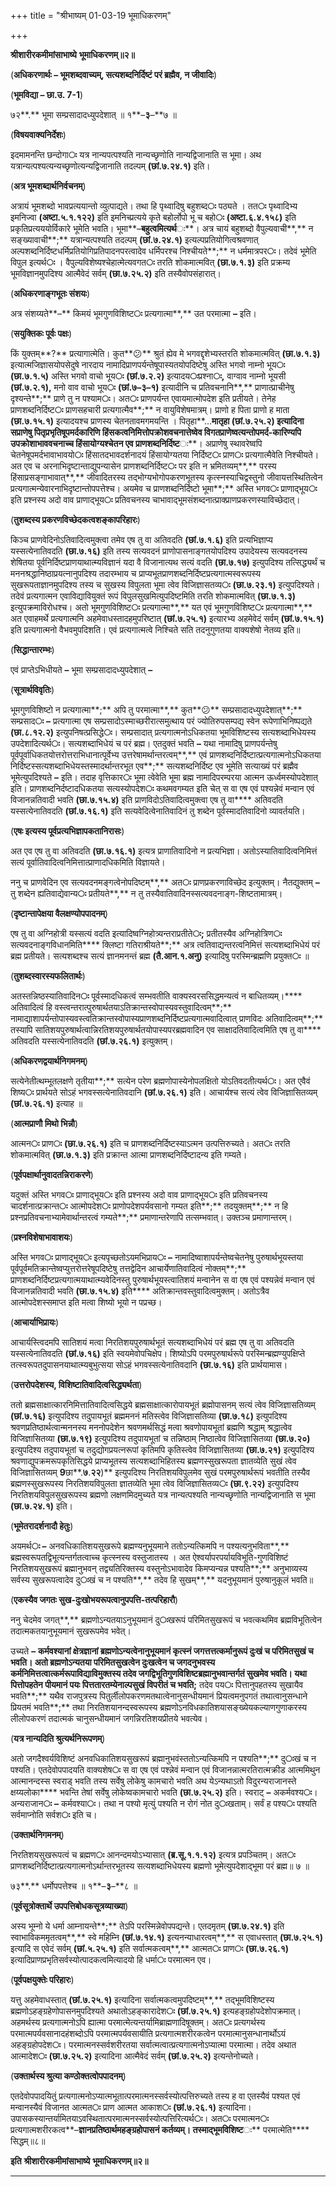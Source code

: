 +++
title = "श्रीभाष्यम् 01-03-19 भूमाधिकरणम्"

+++
<div claऽऽ="elementor-widget-container">

**श्रीशारीरकमीमांसाभाष्ये** **भूमाधिकरणम्॥२॥**

(**अधिकरणार्थः – भूमशब्दवाच्यम्, सत्यशब्दनिर्दिष्टं परं ब्रह्मैव, न जीवादिः**)

(**भूमविद्या – छा.उ. 7-1**)

७२**.** भूमा सम्प्रसादादध्युपदेशात् ॥ १**–**३**–**७ ॥

(**विषयवाक्यनिर्देशः**)

इदमामनन्ति छन्दोगा**ः** यत्र नान्यपत्पश्यति नान्यच्छृणोति नान्यद्विजानाति स भूमा। अथ यत्रान्यत्पश्यत्यन्यच्छृणोत्यन्यद्विजानाति तदल्पम् **(**छां**.**७**.**२४**.**१**)** इति।

(**अत्र भूमशब्दार्थनिर्वचनम्**)

अत्रायं भूमशब्दो भावप्रत्ययान्तो व्युत्पाद्यते। तथा हि पृथ्वादिषु बहुशब्द**ः** पठ्यते । तत**ः** पृथ्वादिभ्य इमनिज्वा **(**अष्टा**.**५**.**१**.**१२२**)** इति इमनिच्प्रत्यये कृते बहोर्लोपो भू च बहो**ः** **(**अष्टा**.**६**.**४**.**१५८**)** इति प्रकृतिप्रत्यययोर्विकारे भूमेति भवति। भूमा**–**बहुत्वमित्यर्थ**ः**। अत्र चायं बहुशब्दो वैपुल्यवाची**,** न सङ्ख्यावाची**;** यत्रान्यत्पश्यति तदल्पम् **(**छां**.**७**.**२४**.**१**)** इत्यल्पप्रतियोगित्वश्रवणात् अल्पशब्दनिर्दिष्टधर्मिप्रतियोगिप्रतिपादनपरत्वादेव धर्मिपरश्च निश्चीयते**;** न धर्ममात्रपर**ः**। तदेवं भूमेति विपुल इत्यर्थ**ः** । वैपुल्यविशेष्यश्चेहात्मेत्यवगत**ः** तरति शोकमात्मवित् **(**छा**.**७**.**१**.**३**)** इति प्रक्रम्य भूमविज्ञानमुपदिश्य आत्मैवेदं सर्वम् **(**छा**.**७**.**२५**.**२**)** इति तस्यैवोपसंहारात्।

(**अधिकरणाङ्गभूतः संशयः**)

अत्र संशय्यते**–** किमयं भूमगुणविशिष्ट**ः** प्रत्यगात्मा**,** उत परमात्मा **–** इति।

(**सयुक्तिकः पूर्वः पक्षः**)

किं युक्तम्**?** प्रत्यागात्मेति। कुत**😕** श्रुतं ह्येव मे भगवद्दृशेभ्यस्तरति शोकमात्मवित् **(**छा**.**७**.**१**.**३**)** इत्यात्मजिज्ञासयोपसेदुषे नारदाय नामादिप्राणपर्यन्तेषूपास्यतयोपदिष्टेषु अस्ति भगवो नाम्नो भूय**ः** **(**छा**.**७**.**१**.**५**)** अस्ति भगवो वाचो भूय**ः** **(**छां**.**७**.**२**.**२**)** इत्यादय**ः**प्रश्ना**ः,** वाग्वाव नाम्नो भूयसी **(**छां**.**७**.**२**.**१**),** मनो वाव वाचो भूय**ः** **(**छां**.**७**–**३**–**१**)** इत्यादीनि च प्रतिवचनानि**,** प्राणात्प्राचीनेषु दृश्यन्ते**;** प्राणे तु न पश्याम**ः**। अत**ः** प्राणपर्यन्त एवायमात्मोपदेश इति प्रतीयते। तेनेह प्राणशब्दनिर्दिष्ट**ः** प्राणसहचारी प्रत्यगात्मैव**;** न वायुविशेषमात्रम्। प्राणो ह पिता प्राणो ह माता **(**छा**.**७**.**१५**.**१**)** इत्यादयश्च प्राणस्य चेतनतावमगमयन्ति । पितृहा**…**मातृहा **(**छां**.**७**.**२५**.**२**)** इत्यादिना सप्राणेषु पितृप्रभृतिषूपमर्दकारिणि हिंसकत्वनिमित्तोपक्रोशवचनात्तेष्वेव विगतप्राणेष्वत्यन्तोपमर्द-कारिण्यपि उपक्रोशाभाववचनाच्च हिंसायोग्यश्चेतन एव प्राणशब्दनिर्दिष्ट**ः**। अप्राणेषु स्थावरेष्वपि चेतनेषूपमर्दभावाभावयो**ः** हिंसातदभावदर्शनादयं हिंसायोग्यतया निर्दिष्ट**ः** प्राण**ः** प्रत्यगात्मैवेति निश्चीयते। अत एव च अरनाभिदृष्टान्ताद्युपन्यासेन प्राणशब्दनिर्दिष्ट**ः** पर इति न भ्रमितव्यम्**,** परस्य हिंसाप्रसङ्गाभावात्**,** जीवादितरस्य तद्भोग्यभोगोपकरणभूतस्य कृत्स्नस्याचिद्वस्तुनो जीवायत्तस्थितित्वेन प्रत्यगात्मन्येवारनाभिदृष्टान्तोपपत्तेश्च। अयमेव च प्राणशब्दनिर्दिष्टो भूमा**;** अस्ति भगव**ः** प्राणाद्भूय**ः** इति प्रश्नस्य अदो वाव प्राणाद्भूय**ः** प्रतिवचनस्य चाभावाद्भूमसंशब्दनात्प्राक्प्राणप्रकरणस्याविच्छेदात्।

(**तुशब्दस्य प्रकरणविच्छेदकत्वशङ्कापरिहारः**)

किञ्च प्राणवेदिनोऽतिवादित्वमुक्त्वा तमेव एष तु वा अतिवदति **(**छां**.**७**.**१**.**६**)** इति प्रत्यभिज्ञाप्य यस्सत्येनातिवदति **(**छा**.**७**.**१६**)** इति तस्य सत्यवदनं प्राणोपासनाङ्गतयोपदिश्य उपादेयस्य सत्यवदनस्य शेषितया पूर्वनिर्दिष्टप्राणयाथात्म्यविज्ञानं यदा वै विजानात्यथ सत्यं वदति **(**छा**.**७**.**१७**)** इत्युपदिश्य तत्सिद्ध्यर्थं च मननश्रद्धानिष्ठाप्रयत्नानुपदिश्य तदारम्भाय च प्राप्यभूतप्राणशब्दनिर्दिष्टप्रत्यगात्मस्वरूपस्य सुखरूपताज्ञानमुपदिश्य तस्य च सुखस्य विपुलता भूमा त्वेव विजिज्ञासतव्य**ः** **(**छा**.**७**.**२३**.**१**)** इत्युपदिश्यते। तदेवं प्रत्यगात्मन एवाविद्यावियुक्तं रूपं विपुलसुखमित्युपदिष्टमिति तरति शोकमात्मवित् **(**छा**.**७**.**१**.**३**)** इत्युपक्रमाविरोधश्च। अतो भूमगुणविशिष्ट**ः** प्रत्यगात्मा**,** यत एवं भूमगुणविशिष्ट**ः** प्रत्यगात्मा**,** अत एवाहमर्थे प्रत्यगात्मनि अहमेवाधस्तादहमुपरिष्टात् **(**छां**.**७**.**२५**.**१**)** इत्यारभ्य अहमेवेदं सर्वम् **(**छां**.**७**.**१५**.**१**)** इति प्रत्यगात्मनो वैभवमुपदिशति। एवं प्रत्यगात्मत्वे निश्चिते सति तदनुगुणतया वाक्यशेषो नेतव्य इति॥

(**सिद्धान्तारम्भः**)

एवं प्राप्तेऽभिधीयते **–** भूमा सम्प्रसादादध्युपदेशात् **–**

(**सूत्रार्थविवृतिः**)

भूमगुणविशिष्टो न प्रत्यगात्मा**;** अपि तु परमात्मा**,** कुत**😕** सम्प्रसादादध्युपदेशात्**;** सम्प्रसाद**ः** **–** प्रत्यगात्मा एष सम्प्रसादोऽस्माच्छरीरात्समुत्थाय परं ज्योतिरुपसम्पद्य स्वेन रूपेणाभिनिष्पद्यते **(**छा**.**८**.**१२**.**२**)** इत्युपनिषत्प्रसिद्धे**ः**। सम्प्रसादात् प्रत्यगात्मनोऽधिकतया भूमविशिष्टस्य सत्यशब्दाभिधेयस्य उपदेशादित्यर्थ**ः**। सत्यशब्दाभिधेयं च परं ब्रह्म। एतदुक्तं भवति **–** यथा नामादिषु प्राणपर्यन्तेषु पूर्वपूर्वाधिकतयोत्तरोत्तराभिधानात्पूर्वेभ्य उत्तरेषामर्थान्तरत्वम्**,** एवं प्राणशब्दनिर्दिष्टात्प्रत्यगात्मनोऽधिकतया निर्दिष्टस्सत्यशब्दाभिधेयस्तस्मादर्थान्तरभूत एव**;** सत्यशब्दनिर्दिष्ट एव भूमेति सत्याख्यं परं ब्रह्मैव भूमेत्युपदिश्यते **–** इति। तदाह वृत्तिकार**ः** भूमा त्वेवेति भूमा ब्रह्म नामादिपरम्परया आत्मन ऊर्ध्वमस्योपदेशात् इति। प्राणशब्दनिर्दष्टादधिकतया सत्यस्योपदेश**ः** कथमवगम्यत इति चेत् स वा एष एवं पश्यन्नेवं मन्वान एवं विजानन्नतिवादी भवति **(**छा**.**७**.**१५**.**४**)** इति प्राणविदोऽतिवादित्वमुक्त्वा एष तु वा**** अतिवदति यस्सत्येनातिवदति **(**छां**.**७**.**१६**.**१**)** इति सत्यवेदित्वेनातिवादिनं तु शब्देन पूर्वस्मादतिवादिनो व्यावर्तयति।

(**एषः इत्यस्य पूर्वप्रत्यभिज्ञापकतानिरासः**)

अत एव एष तु वा अतिवदति **(**छा**.**७**.**१६**.**१**)** इत्यत्र प्राणातिवादिनो न प्रत्यभिज्ञा। अतोऽस्यातिवादित्वनिमित्तं सत्यं पूर्वातिवादित्वनिमित्तात्प्राणादधिकमिति विज्ञायते।

ननु च प्राणवेदिन एव सत्यवदनमङ्गत्वेनोपदिष्टम्**,** अत**ः** प्राणप्रकरणाविच्छेद इत्युक्तम्। नैतद्युक्तम् **–** तु शब्देन ह्यतिवाद्येवान्य**ः** प्रतीयते**,** न तु तस्यैवातिवादिनस्सत्यवदनाङ्ग-शिष्टतामात्रम्।

(**दृष्टान्तापेक्षया वैलक्षण्योपपादनम्**)

एष तु वा अग्निहोत्री यस्सत्यं वदति इत्यादिष्वग्निहोत्र्यन्तराप्रतीते**ः;** प्रतीतस्यैव अग्निहोत्रिण**ः** सत्यवदनाङ्गविधानमिति**** क्लिष्टा गतिराश्रीयते**;** अत्र त्वतिवाद्यन्तरत्वनिमित्तं सत्यशब्दाभिधेयं परं ब्रह्म प्रतीयते। सत्यशब्दश्च सत्यं ज्ञानमनन्तं ब्रह्म **(**तै**.**आन**.**१**.**अनु**)** इत्यादिषु परस्मिन्ब्रह्मणि प्रयुक्त**ः** ॥

(**तुशब्दस्वारस्यफलितार्थः**)

अतस्तन्निष्ठस्यातिवादिन**ः** पूर्वस्मादधिकत्वं सम्भवतीति वाक्यस्वरससिद्धमन्यत्वं न बाधितव्यम्।**** अतिवादित्वं हि वस्त्वन्तरात्पुरुषार्थतयाऽतिक्रान्तस्वोपास्यवस्तुवादित्वम्**;** नामाद्याशापर्यन्तोपास्यवस्त्वतिक्रान्तस्वोपास्यप्राणशब्दनिर्दिष्टप्रत्यगात्मवादित्वात् प्राणविदः अतिवादित्वम्**;** तस्यापि सातिशयपुरुषार्थत्वान्निरतिशयपुरुषार्थतयोपास्यपरब्रह्मवादिन एव साक्षादतिवादित्वमिति एष तु वा**** अतिवदति यस्सत्येनातिवदति **(**छां**.**७**.**२६**.**१**)** इत्युक्तम्।

(**अधिकरणद्वयार्थनिगमनम्**)

सत्येनेतीत्थम्भूतलक्षणे तृतीया**;** सत्येन परेण ब्रह्मणोपास्येनोपलक्षितो योऽतिवदतीत्यर्थ**ः**। अत एवैवं शिष्य**ः** प्रार्थयते सोऽहं भगवस्सत्येनातिवदानि **(**छां**.**७**.**२६**.**१**)** इति। आचार्यश्च सत्यं त्वेव विजिज्ञासितव्यम् **(**छां**.**७**.**२६**.**१**)** इत्याह ॥

(**आत्मप्राणौ मिथो भिन्नौ**)

आत्मन**ः** प्राण**ः** **(**छा**.**७**.**२६**.**१**)** इति च प्राणशब्दनिर्दिष्टस्याऽत्मन उत्पत्तिरुच्यते। अत**ः** तरति शोकमात्मवित् **(**छा**.**७**.**१**.**३**)** इति प्रक्रान्त आत्मा प्राणशब्दनिर्दिष्टादन्य इति गम्यते।

(**पूर्वपक्षार्थानुवादतन्निराकरणे**)

यदुक्तं अस्ति भगव**ः** प्राणाद्भूय**ः** इति प्रश्नस्य अदो वाव प्राणाद्भूय**ः** इति प्रतिवचनस्य चादर्शनात्प्रक्रान्त**ः** आत्मोपदेश**ः** प्राणोपदेशपर्यवसानो गम्यत इति**;** तदयुक्तम्**;** न हि प्रश्नप्रतिवचनाभ्यामेवार्थान्तरत्वं गम्यते**;** प्रमाणान्तरेणापि तत्सम्भवात्। उक्तञ्च प्रमाणान्तरम्।

(**प्रश्नविशेषाभावाशयः**)

अस्ति भगव**ः** प्राणाद्भूय**ः** इत्यपृच्छतोऽयमभिप्राय**ः** **–** नामादिष्वाशापर्यन्तेष्वचेतनेषु पुरुषार्थभूयस्तया पूर्वपूर्वमतिक्रान्तेष्वप्युत्तरोत्तरेषूपदिष्टेषु तत्तद्वेदिन आचार्येणातिवादित्वं नोक्तम्**;** प्राणशब्दनिर्दिष्टप्रत्यगात्मयाथात्म्यवेदिनस्तु पुरुषार्थभूयस्त्वातिशयं मन्वानेन स वा एष एवं पश्यन्नेवं मन्वान एवं विजानन्नतिवादी भवति **(**छा**.**७**.**१५**.**४**)** इति**** अतिक्रान्तवस्तुवादित्वमुक्तम्। अतोऽत्रैव आत्मोपदेशस्समाप्त इति मत्वा शिष्यो भूयो न पप्रच्छ।

(**आचार्याभिप्रायः**)

आचार्यस्त्विदमपि सातिशयं मत्वा निरतिशयपुरुषार्थभूतं सत्यशब्दाभिधेयं परं ब्रह्म एष तु वा अतिवदति यस्सत्येनातिवदति **(**छां**.**७**.**१६**)** इति स्वयमेवोपचिक्षेप। शिष्योऽपि परमपुरुषार्थरूपे परस्मिन्ब्रह्मण्युपक्षिप्ते तत्स्वरूपतदुपासनयाथात्म्यबुभुत्सया सोऽहं भगवस्सत्येनातिवदानि **(**छा**.**७**.**१६**)** इति प्रार्थयामास।

(**उत्तरोपदेशस्य, विशिष्टातिवादित्वसिद्ध्यर्थता**)

ततो ब्रह्मसाक्षात्कारनिमित्तातिवादित्वसिद्धये ब्रह्मसाक्षात्कारोपायभूतं ब्रह्मोपासनम् सत्यं त्वेव विजिज्ञासतिव्यम् **(**छां**.**७**.**१६**)** इत्युपदिश्य तदुपायभूतं ब्रह्ममननं मतिस्त्वेव विजिज्ञासतिव्या **(**छा**.**७**.**१८**)** इत्युपदिश्य श्रवणप्रतिष्ठार्थत्वान्मननस्य मननोपदेशेन श्रवणमर्थसिद्धं मत्वा श्रवणोपायभूतां ब्रह्मणि श्रद्धाम् श्रद्धात्वेव विजिज्ञासितव्या **(**छा**.**७**.**१९**)** इत्युपदिश्य तदुपायभूतां च तन्निष्ठाम् निष्ठात्वेव विजिज्ञासितव्या **(**छा**.**७**.**२०**)** इत्युपदिश्य तदुपायभूतां च तदुद्योगप्रयत्नरूपां कृतिमपि कृतिस्त्वेव विजिज्ञासितव्या **(**छा**.**७**.**२१**)** इत्युपदिश्य श्रवणाद्युपक्रमरूपकृतिसिद्धये प्राप्यभूतस्य सत्यशब्दाभिहितस्य ब्रह्मणस्सुखरूपता ज्ञातव्येति सुखं त्वेव विजिज्ञासितव्यम् **9**छा**.**७**.**२२**)** इत्युपदिश्य निरतिशयविपुलमेव सुखं परमपुरुषार्थरूपं भवतीति तस्यैव ब्रह्मणस्सुखरूपस्य निरतिशयविपुलता ज्ञातव्येति भूमा त्वेव विजिज्ञासितव्य**ः** **(**छा**.**९**.**२२**)** इत्युपदिश्य निरतिशयविपुलसुखरूपस्य ब्रह्मणो लक्षणमिदमुच्यते यत्र नान्यत्पश्यति नान्यच्छृणोति नान्यद्विजानाति स भूमा **(**छा**.**७**.**२४**.**१**)** इति।

(**भूमेतरादर्शनादौ हेतुः**)

अयमर्थ**ः –** अनवधिकातिशयसुखरूपे ब्रह्मण्यनुभूयमाने ततोऽन्यत्किमपि न पश्यत्यनुभविता**,** ब्रह्मस्वरूपतद्विभूत्यन्तर्गतत्वाच्च कृत्स्नस्य वस्तुजातस्य । अत ऐश्वर्यापरपर्यायविभूति-गुणविशिष्टं निरतिशयसुखरूपं ब्रह्मानुभवन् तद्व्यतिरिक्तस्य वस्तुनोऽभावादेव किमप्यन्यन्न पश्यति**;** अनुभाव्यस्य सर्वस्य सुखरूपत्वादेव दु**ः**खं च न पश्यति**,** तदेव हि सुखम्**,** यदनुभूयमानं पुरुषानुकूलं भवति॥

(**एकस्यैव जगतः सुख-दुःखोभयरूपत्वानुपपत्ति-तत्परिहारौ**)

ननु चेदमेव जगत्**,** ब्रह्मणोऽन्यतयाऽनुभूयमानं दु**ः**खरूपं परिमितसुखरूपं च भवत्कथमिव ब्रह्मविभूतित्वेन तदात्मकतयानुभूयमानं सुखरूपमेव भवेत्।

उच्यते **–** ****कर्मवश्यानां क्षेत्रज्ञानां ब्रह्मणोऽन्यत्वेनानुभूयमानं कृत्स्नं जगत्तत्तत्कर्मानुरूपं दु**ः**खं च परिमितसुखं च भवति। अतो ब्रह्मणोऽन्यतया परिमितसुखत्वेन दु**ः**खत्वेन च जगदनुभवस्य कर्मनिमित्तत्वात्कर्मरूपाविद्याविमुक्तस्य तदेव जगद्विभूतिगुणविशिष्टब्रह्मानुभवान्तर्गतं सुखमेव भवति। यथा पित्तोपहतेन पीयमानं पय**ः** पित्ततारतम्येनाल्पसुखं विपरीतं च भवति**;** तदेव पय**ः** पित्तानुपहतस्य सुखायैव भवति**;** यथैव राजपुत्रस्य पितुर्लीलोपकरणमतथात्वेनानुसन्धीयमानं प्रियत्वमनुपगतं तथात्वानुसन्धाने प्रियतमं भवति**;** तथा निरतिशयानन्दस्वरूपस्य ब्रह्मणोऽनविधकातिशयासङ्ख्येयकल्याणगुणाकरस्य लीलोपकरणं तदात्मकं चानुसन्धीयमानं जगन्निरतिशयप्रीतये भवत्येव।

(**यत्र नान्यदिति श्रुत्यर्थनिरूपणम्**)

अतो जगदैश्वर्यविशिष्टं अनवधिकातिशयसुखरूपं ब्रह्मानुभवंस्ततोऽन्यत्किमपि न पश्यति**;** दु**ः**खं च न पश्यति। एतदेवोपपादयति वाक्यशेष**ः** स वा एष एवं पश्न्नेवं मन्वान एवं विजानन्नात्मरतिरात्मक्रीड आत्ममिथुन आत्मानन्दस्स स्वराड् भवति तस्य सर्वेषु लोकेषु कामचारो भवति अथ येऽन्यथाऽतो विदुरन्यराजानस्ते क्षय्यलोका**** भवन्ति तेषां सर्वेषु लोकेष्वकामचारो भवति **(**छा**.**७**.**२५**.**२**)** इति। स्वराट् **–** अकर्मवश्य**ः**। अन्यराजान**ः** **–** कर्मवश्या**ः**। तथा न पश्यो मृत्युं पश्यति न रोगं नोत दु**ः**खताम्। सर्वं ह पश्य**ः** पश्यति सर्वमाप्नोति सर्वश**ः** इति च।

(**उक्तार्थनिगमनम्**)

निरतिशयसुखरूपत्वं च ब्रह्मण**ः** आनन्दमयोऽभ्यासात् **(**ब्र**.**सू**.**१**.**१**.**१२**)** इत्यत्र प्रपञ्चितम्। अत**ः** प्राणशब्दनिर्दिष्टात्प्रत्यगात्मनोऽर्थान्तरभूतस्य सत्यशब्दाभिधेयस्य ब्रह्मणो भूमेत्युपदेशाद्भूमा परं ब्रह्म॥ ७ ॥

७३**.** धर्मोपपत्तेश्च ॥ १**–**३**–**८ ॥

(**पूर्वसूत्रोक्तार्थे उपपत्तिबोधकसूत्रव्याख्या**)

अस्य भूम्नो ये धर्मा आम्नायन्ते**;** तेऽपि परस्मिन्नेवोपपद्यन्ते। एतदमृतम् **(**छा**.**७**.**२४**.**१**)** इति स्वाभाविकममृतत्वम्**,** स्वे महिम्नि **(**छां**.**७**.**१४**.**१**)** इत्यनन्याधारत्वम्**,** स एवाधस्तात् **(**छा**.**७**.**२५**.**१**)** इत्यादि स एवेदं सर्वम् **(**छां**.**५**.**२५**.**१**)** इति सर्वात्मकत्वम्**,** आत्मत**ः** प्राण**ः** **(**छा**.**७**.**२६**.**१**)** इत्यादिप्राणप्रभृतिसर्वस्योत्पादकत्वमित्यादयो हि धर्मा**ः** परमात्मन एव।

(**पूर्वपक्षयुक्तेः परिहारः**)

यत्तु अहमेवाधस्तात् **(**छां**.**७**.**२५**.**१**)** इत्यादिना सर्वात्मकत्वमुपदिष्टम्**,** तद्भूमविशिष्टस्य ब्रह्मणोऽहङ्ग्रहेणोपासनमुपदिश्यते अथातोऽहङ्कारादेश**ः** **(**छां**.**७**.**२५**.**१**)** इत्यहङ्ग्रहोपदेशोपक्रमात्। अहमर्थस्य प्रत्यगात्मनोऽपि ह्यात्मा परमात्मेत्यन्तर्यामिब्राह्मणादिषूक्तम्। अत**ः** प्रत्यगर्थस्य परमात्मपर्यवसानादहंशब्दोऽपि परमात्मपर्यवसायीति प्रत्यगात्मशरीरकत्वेन परमात्मानुसन्धानार्थोऽयं अहङ्ग्रहोपदेश**ः**। परमात्मनस्सर्वशरीरतया सर्वात्मत्वात्प्रत्यगात्मनोऽप्यात्मा परमात्मा। तदेव अथात आत्मादेश**ः** **(**छा**.**७**.**२५**.**२**)** इत्यादिना आत्मैवेदं सर्वम् **(**छां**.**७**.**२५**.**२**)** इत्यन्तेनोच्यते।

(**उक्तार्थस्य श्रुत्या कण्ठोक्तत्वोपपादनम्**)

एतदेवोपपादयितुं प्रत्यगात्मनोऽप्यात्मभूतात्परमात्मनस्सर्वस्योत्पत्तिरुच्यते तस्य ह वा एतस्यैवं पश्यत एवं मन्वानस्यैवं विजानत आत्मत**ः** प्राण आत्मत आकाश**ः** **(**छां**.**७**.**२६**.**१**)** इत्यादिना। उपासकस्यान्तर्यामितयाऽवस्थितात्परमात्मनस्सर्वस्योत्पत्तिरित्यर्थ**ः**। अत**ः** परमात्मन**ः** प्रत्यगात्मशरीरकत्व**–**ज्ञानप्रतिष्ठार्थमहङ्ग्रहोपासनं कर्तव्यम्। तस्माद्भूमविशिष्ट**ः** परमात्मेति**** सिद्धम्॥८॥

**इति** **श्रीशारीरकमीमांसाभाष्ये** **भूमाधिकरणम्॥२॥**

****

</div>
